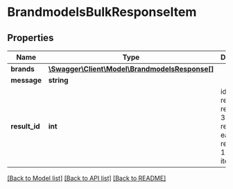 # BrandmodelsBulkResponseItem

## Properties
Name | Type | Description | Notes
------------ | ------------- | ------------- | -------------
**brands** | [**\Swagger\Client\Model\BrandmodelsResponse[]**](BrandmodelsResponse.md) |  | [optional] 
**message** | **string** |  | [optional] 
**result_id** | **int** | id of the response, if requested 3 read requests each ID represents 1 response item | [optional] 

[[Back to Model list]](../README.md#documentation-for-models) [[Back to API list]](../README.md#documentation-for-api-endpoints) [[Back to README]](../README.md)


